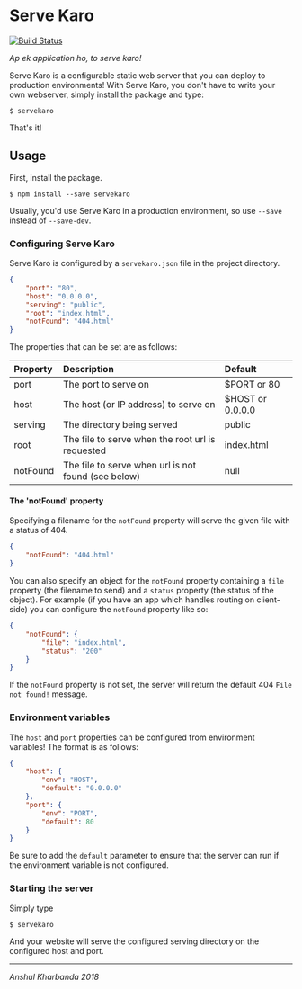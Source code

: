 # Serve Karo

[![Build Status](https://travis-ci.com/andydevs/servekaro.svg?branch=master)](https://travis-ci.com/andydevs/servekaro)

_Ap ek application ho, to serve karo!_

Serve Karo is a configurable static web server that you can deploy to production environments! With Serve Karo, you don't have to write your own webserver, simply install the package and type:

    $ servekaro

That's it!

## Usage

First, install the package.

    $ npm install --save servekaro

Usually, you'd use Serve Karo in a production environment, so use `--save` instead of `--save-dev`.

### Configuring Serve Karo

Serve Karo is configured by a `servekaro.json` file in the project directory.

```json
{
    "port": "80",
    "host": "0.0.0.0",
    "serving": "public",
    "root": "index.html",
    "notFound": "404.html"
}
```

The properties that can be set are as follows:

| Property | Description                                         | Default          |
|:---------|:----------------------------------------------------|:-----------------|
| port     | The port to serve on                                | $PORT or 80      |
| host     | The host (or IP address) to serve on                | $HOST or 0.0.0.0 |
| serving  | The directory being served                          | public           |
| root     | The file to serve when the root url is requested    | index.html       |
| notFound | The file to serve when url is not found (see below) | null             |

#### The 'notFound' property

Specifying a filename for the `notFound` property will serve the given file with a status of 404.

```json
{
    "notFound": "404.html"
}
```

You can also specify an object for the `notFound` property containing a `file` property (the filename to send) and a `status` property (the status of the object). For example (if you have an app which handles routing on client-side) you can configure the `notFound` property like so:

```json
{
    "notFound": {
        "file": "index.html",
        "status": "200"
    }
}
```

If the `notFound` property is not set, the server will return the default 404 `File not found!` message.

### Environment variables

The `host` and `port` properties can be configured from environment variables! The format is as follows:

```json
{
    "host": {
        "env": "HOST",
        "default": "0.0.0.0"
    },
    "port": {
        "env": "PORT",
        "default": 80
    }
}
```

Be sure to add the `default` parameter to ensure that the server can run if the environment variable is not configured.

### Starting the server

Simply type

    $ servekaro

And your website will serve the configured serving directory on the configured host and port.

--------------------------------------------------------------------------------

_Anshul Kharbanda 2018_
